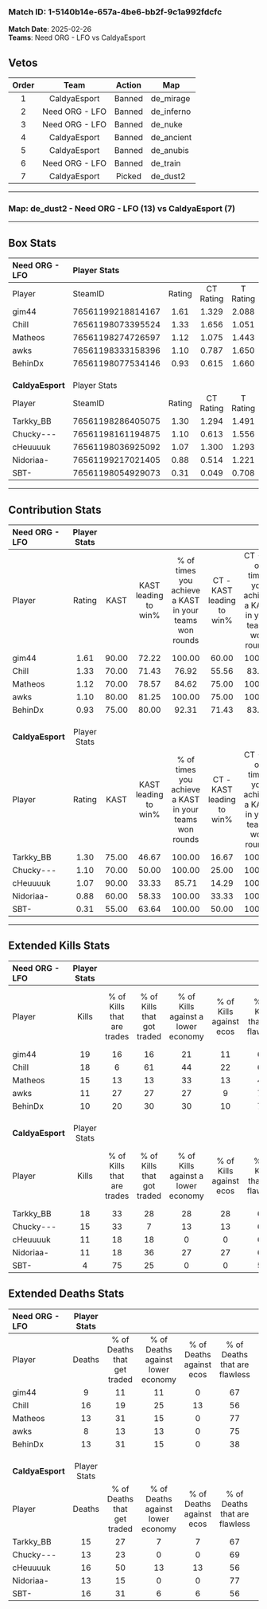 ### Match ID: 1-5140b14e-657a-4be6-bb2f-9c1a992fdcfc  
**Match Date**: 2025-02-26  
**Teams**: Need ORG - LFO vs CaldyaEsport  

## Vetos  

| Order | Team | Action | Map |
| :---: | :--: | :----: | --- |
| 1 | CaldyaEsport | Banned | de_mirage |
| 2 | Need ORG - LFO | Banned | de_inferno |
| 3 | Need ORG - LFO | Banned | de_nuke |
| 4 | CaldyaEsport | Banned | de_ancient |
| 5 | CaldyaEsport | Banned | de_anubis |
| 6 | Need ORG - LFO | Banned | de_train |
| 7 | CaldyaEsport | Picked | de_dust2 |

---  

### **Map**: de_dust2 - Need ORG - LFO (13) vs CaldyaEsport (7)  
---  

## Box Stats  

| **Need ORG - LFO** | Player Stats      |        |           |          |       |       |       |         |        |      |     |
| :- | :- | :-: | :-: | :-: | :-: | :-: | :-: | :-: | :-: | :-: | :-: |
| Player             | SteamID           | Rating | CT Rating | T Rating | KAST  |  ADR  | Kills | Assists | Deaths | K/D  | HS% |
| gim44              | 76561199218814167 |  1.61  |   1.329   |  2.088   | 90.00 | 92.7  |  19   |    2    |   9    | 2.11 | 68  |
| Chill              | 76561198073395524 |  1.33  |   1.656   |  1.051   | 70.00 | 117.2 |  18   |    7    |   16   | 1.13 | 66  |
| Matheos            | 76561198274726597 |  1.12  |   1.075   |  1.443   | 70.00 | 70.7  |  15   |    3    |   13   | 1.15 | 66  |
| awks               | 76561198333158396 |  1.10  |   0.787   |  1.650   | 80.00 | 55.0  |  11   |    4    |   8    | 1.38 | 36  |
| BehinDx            | 76561198077534146 |  0.93  |   0.615   |  1.660   | 75.00 | 64.7  |  10   |    5    |   13   | 0.77 | 50  |
|                    |                   |        |           |          |       |       |       |         |        |      |     |
|                    |                   |        |           |          |       |       |       |         |        |      |     |
|                    |                   |        |           |          |       |       |       |         |        |      |     |
| **CaldyaEsport**   | Player Stats      |        |           |          |       |       |       |         |        |      |     |
| Player             | SteamID           | Rating | CT Rating | T Rating | KAST  |  ADR  | Kills | Assists | Deaths | K/D  | HS% |
| Tarkky_BB          | 76561198286405075 |  1.30  |   1.294   |  1.491   | 75.00 | 92.8  |  18   |    4    |   15   | 1.20 | 72  |
| Chucky---          | 76561198161194875 |  1.10  |   0.613   |  1.556   | 70.00 | 63.7  |  15   |    4    |   13   | 1.15 | 46  |
| cHeuuuuk           | 76561198036925092 |  1.07  |   1.300   |  1.293   | 90.00 | 81.1  |  11   |    9    |   16   | 0.69 | 63  |
| Nidoriaa-          | 76561199217021405 |  0.88  |   0.514   |  1.221   | 60.00 | 70.8  |  11   |    6    |   13   | 0.85 | 27  |
| SBT-               | 76561198054929073 |  0.31  |   0.049   |  0.708   | 55.00 | 28.5  |   4   |    2    |   16   | 0.25 | 25  |
---  

## Contribution Stats  

| **Need ORG - LFO** | Player Stats |       |                      |                                                        |                           |                                                             |                          |                                                            |
| :- | :-: | :-: | :-: | :-: | :-: | :-: | :-: | :-: |
| Player             |    Rating    | KAST  | KAST leading to win% | % of times you achieve a KAST in your teams won rounds | CT - KAST leading to win% | CT - % of times you achieve a KAST in your teams won rounds | T - KAST leading to win% | T - % of times you achieve a KAST in your teams won rounds |
| gim44              |     1.61     | 90.00 |        72.22         |                         100.00                         |           60.00           |                           100.00                            |          87.50           |                           100.00                           |
| Chill              |     1.33     | 70.00 |        71.43         |                         76.92                          |           55.56           |                            83.33                            |          100.00          |                           71.43                            |
| Matheos            |     1.12     | 70.00 |        78.57         |                         84.62                          |           75.00           |                           100.00                            |          83.33           |                           71.43                            |
| awks               |     1.10     | 80.00 |        81.25         |                         100.00                         |           75.00           |                           100.00                            |          87.50           |                           100.00                           |
| BehinDx            |     0.93     | 75.00 |        80.00         |                         92.31                          |           71.43           |                            83.33                            |          87.50           |                           100.00                           |
|                    |              |       |                      |                                                        |                           |                                                             |                          |                                                            |
|                    |              |       |                      |                                                        |                           |                                                             |                          |                                                            |
|                    |              |       |                      |                                                        |                           |                                                             |                          |                                                            |
| **CaldyaEsport**   | Player Stats |       |                      |                                                        |                           |                                                             |                          |                                                            |
| Player             |    Rating    | KAST  | KAST leading to win% | % of times you achieve a KAST in your teams won rounds | CT - KAST leading to win% | CT - % of times you achieve a KAST in your teams won rounds | T - KAST leading to win% | T - % of times you achieve a KAST in your teams won rounds |
| Tarkky_BB          |     1.30     | 75.00 |        46.67         |                         100.00                         |           16.67           |                           100.00                            |          66.67           |                           100.00                           |
| Chucky---          |     1.10     | 70.00 |        50.00         |                         100.00                         |           25.00           |                           100.00                            |          60.00           |                           100.00                           |
| cHeuuuuk           |     1.07     | 90.00 |        33.33         |                         85.71                          |           14.29           |                           100.00                            |          45.45           |                           83.33                            |
| Nidoriaa-          |     0.88     | 60.00 |        58.33         |                         100.00                         |           33.33           |                           100.00                            |          66.67           |                           100.00                           |
| SBT-               |     0.31     | 55.00 |        63.64         |                         100.00                         |           50.00           |                           100.00                            |          66.67           |                           100.00                           |
---  

## Extended Kills Stats  

| **Need ORG - LFO** | Player Stats |                            |                            |                                    |                         |                              |                                 |                                       |                    |           |
| :- | :-: | :-: | :-: | :-: | :-: | :-: | :-: | :-: | :-: | :-: |
| Player             |    Kills     | % of Kills that are trades | % of Kills that got traded | % of Kills against a lower economy | % of Kills against ecos | % of Kills that are flawless | % of Kills that are close duels | % of Kills that are assisted by flash | Pistol Round Kills | AWP Kills |
| gim44              |      19      |             16             |             16             |                 21                 |           11            |              68              |               11                |                   5                   |         0          |     1     |
| Chill              |      18      |             6              |             61             |                 44                 |           22            |              67              |                6                |                   0                   |         0          |     2     |
| Matheos            |      15      |             13             |             13             |                 33                 |           13            |              47              |                7                |                   7                   |         0          |     5     |
| awks               |      11      |             27             |             27             |                 27                 |            9            |              73              |                9                |                   0                   |         6          |     0     |
| BehinDx            |      10      |             20             |             30             |                 30                 |           10            |              70              |                0                |                   0                   |         0          |     0     |
|                    |              |                            |                            |                                    |                         |                              |                                 |                                       |                    |           |
|                    |              |                            |                            |                                    |                         |                              |                                 |                                       |                    |           |
|                    |              |                            |                            |                                    |                         |                              |                                 |                                       |                    |           |
| **CaldyaEsport**   | Player Stats |                            |                            |                                    |                         |                              |                                 |                                       |                    |           |
| Player             |    Kills     | % of Kills that are trades | % of Kills that got traded | % of Kills against a lower economy | % of Kills against ecos | % of Kills that are flawless | % of Kills that are close duels | % of Kills that are assisted by flash | Pistol Round Kills | AWP Kills |
| Tarkky_BB          |      18      |             33             |             28             |                 28                 |           28            |              61              |                0                |                  11                   |         0          |     0     |
| Chucky---          |      15      |             33             |             7              |                 13                 |           13            |              60              |                0                |                   0                   |         6          |     1     |
| cHeuuuuk           |      11      |             18             |             18             |                 0                  |            0            |              64              |                0                |                   0                   |         0          |     2     |
| Nidoriaa-          |      11      |             18             |             36             |                 27                 |           27            |              64              |                0                |                  18                   |         0          |     0     |
| SBT-               |      4       |             75             |             25             |                 0                  |            0            |              50              |               25                |                   0                   |         0          |     0     |
## Extended Deaths Stats  

| **Need ORG - LFO** | Player Stats |                             |                                   |                          |                               |                            |                           |               |
| :- | :-: | :-: | :-: | :-: | :-: | :-: | :-: | :-: |
| Player             |    Deaths    | % of Deaths that get traded | % of Deaths against lower economy | % of Deaths against ecos | % of Deaths that are flawless | % of Deaths that are close | % of Deaths while blinded | Deaths to AWP |
| gim44              |      9       |             11              |                11                 |            0             |              67               |             0              |             0             |       1       |
| Chill              |      16      |             19              |                25                 |            13            |              56               |             6              |             6             |       0       |
| Matheos            |      13      |             31              |                15                 |            0             |              77               |             0              |            15             |       1       |
| awks               |      8       |             13              |                13                 |            0             |              75               |             0              |             0             |       3       |
| BehinDx            |      13      |             31              |                15                 |            0             |              38               |             0              |             8             |       1       |
|                    |              |                             |                                   |                          |                               |                            |                           |               |
|                    |              |                             |                                   |                          |                               |                            |                           |               |
|                    |              |                             |                                   |                          |                               |                            |                           |               |
| **CaldyaEsport**   | Player Stats |                             |                                   |                          |                               |                            |                           |               |
| Player             |    Deaths    | % of Deaths that get traded | % of Deaths against lower economy | % of Deaths against ecos | % of Deaths that are flawless | % of Deaths that are close | % of Deaths while blinded | Deaths to AWP |
| Tarkky_BB          |      15      |             27              |                 7                 |            7             |              67               |             13             |             0             |       1       |
| Chucky---          |      13      |             23              |                 0                 |            0             |              69               |             0              |             8             |       2       |
| cHeuuuuk           |      16      |             50              |                13                 |            13            |              56               |             13             |             0             |       1       |
| Nidoriaa-          |      13      |             15              |                 0                 |            0             |              77               |             0              |             0             |       2       |
| SBT-               |      16      |             31              |                 6                 |            6             |              56               |             6              |             6             |       0       |

